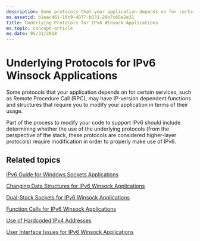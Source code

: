 ```yaml
---
description: Some protocols that your application depends on for certain services, such as Remote Procedure Call (RPC), may have IP-version dependent functions and structures that require you to modify your application in terms of their usage.
ms.assetid: b1eac461-10c9-4077-b531-28b7c65a2e31
title: Underlying Protocols for IPv6 Winsock Applications
ms.topic: concept-article
ms.date: 05/31/2018
---
```


# Underlying Protocols for IPv6 Winsock Applications

Some protocols that your application depends on for certain services, such as Remote Procedure Call (RPC), may have IP-version dependent functions and structures that require you to modify your application in terms of their usage.

Part of the process to modify your code to support IPv6 should include determining whether the use of the underlying protocols (from the perspective of the stack, these protocols are considered higher-layer protocols) require modification in order to properly make use of IPv6.

## Related topics

<dl> <dt>

[IPv6 Guide for Windows Sockets Applications](ipv6-guide-for-windows-sockets-applications-2.md)
</dt> <dt>

[Changing Data Structures for IPv6 Winsock Applications](changing-data-structures-2.md)
</dt> <dt>

[Dual-Stack Sockets for IPv6 Winsock Applications](dual-stack-sockets.md)
</dt> <dt>

[Function Calls for IPv6 Winsock Applications](function-calls-2.md)
</dt> <dt>

[Use of Hardcoded IPv4 Addresses](use-of-hardcoded-ipv4-addresses-2.md)
</dt> <dt>

[User Interface Issues for IPv6 Winsock Applications](user-interface-issues-2.md)
</dt> </dl>

 

 



